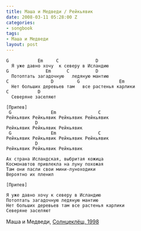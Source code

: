 ```yaml
---
title: Маша и Медведи / Рейкьявик
date: 2008-03-11 05:28:00 Z
categories:
- songbook
tags:
- Маша и Медведи
layout: post
---
```


	G           Em     C              D     
	  Я уже давно хочу  к северу в Исландию
	G              Em      C          D
	  Потоптать загадочную   ледяную мантию
	C                D         G               Em
	  Hет больших деревьев там   все растенья карлики
	C           D
	  Северяне заселяют
	
	[Припев]
	 G               Em                C
	Рейкьявик Рейкьявик Рейкьявик Рейкьявик
	           D
	Рейкьявик Рейкьявик Рейкьявик
	 G               Em                C
	Рейкьявик Рейкьявик Рейкьявик Рейкьявик
	           D
	Рейкьявик Рейкьявик Рейкьявик
	
	Ах страна Исландская, выбритая кожица
	Космонавтов привлекла на луну похожая
	Там они пасли свои мини-луноходики
	Вероятно их пленил
	
	[Припев]
	
	Я уже давно хочу к северу в Исландию
	Потоптать загадочную ледяную мантию
	Hет больших деревьев там все растенья карлики
	Северяне заселяют

Маша и Медведи, [Солнцеклёш, 1998](http://www.masha-i-medvedi.ru/audio.php)

